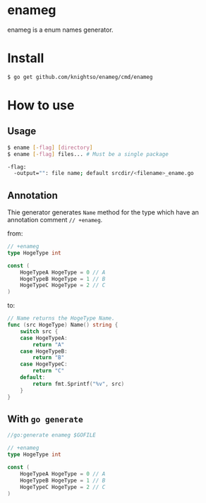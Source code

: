 enameg
======

enameg is a enum names generator.

# Install

```sh
$ go get github.com/knightso/enameg/cmd/enameg
```

# How to use

## Usage

```sh
$ ename [-flag] [directory]
$ ename [-flag] files... # Must be a single package

-flag:
  -output="": file name; default srcdir/<filename>_ename.go
```

## Annotation

Thie generator generates `Name` method for the type which have an annotation comment `// +enameg`.

from:

```go
// +enameg
type HogeType int

const (
	HogeTypeA HogeType = 0 // A
	HogeTypeB HogeType = 1 // B
	HogeTypeC HogeType = 2 // C
)
```

to:

```go
// Name returns the HogeType Name.
func (src HogeType) Name() string {
	switch src {
	case HogeTypeA:
		return "A"
	case HogeTypeB:
		return "B"
	case HogeTypeC:
		return "C"
	default:
		return fmt.Sprintf("%v", src)
	}
}
```

## With `go generate`

```go
//go:generate enameg $GOFILE

// +enameg
type HogeType int

const (
	HogeTypeA HogeType = 0 // A
	HogeTypeB HogeType = 1 // B
	HogeTypeC HogeType = 2 // C
)
```

